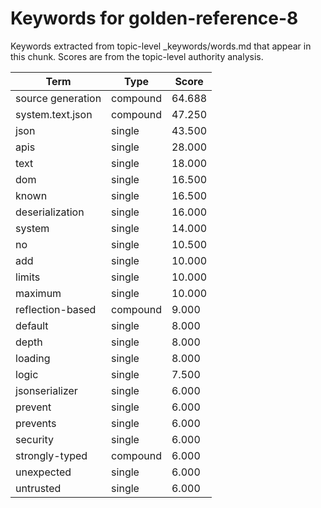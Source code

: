 # Keywords for golden-reference-8

Keywords extracted from topic-level _keywords/words.md that appear in this chunk.
Scores are from the topic-level authority analysis.

| Term | Type | Score |
|------|------|-------|
| source generation | compound | 64.688 |
| system.text.json | compound | 47.250 |
| json | single | 43.500 |
| apis | single | 28.000 |
| text | single | 18.000 |
| dom | single | 16.500 |
| known | single | 16.500 |
| deserialization | single | 16.000 |
| system | single | 14.000 |
| no | single | 10.500 |
| add | single | 10.000 |
| limits | single | 10.000 |
| maximum | single | 10.000 |
| reflection-based | compound | 9.000 |
| default | single | 8.000 |
| depth | single | 8.000 |
| loading | single | 8.000 |
| logic | single | 7.500 |
| jsonserializer | single | 6.000 |
| prevent | single | 6.000 |
| prevents | single | 6.000 |
| security | single | 6.000 |
| strongly-typed | compound | 6.000 |
| unexpected | single | 6.000 |
| untrusted | single | 6.000 |
